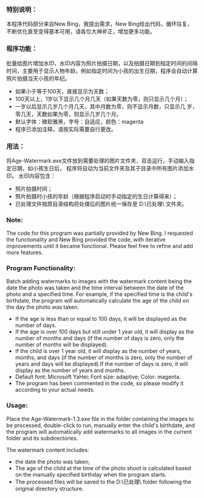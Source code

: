 ### 特别说明：
本程序代码部分来自New Bing，我提出需求，New Bing给出代码，循环往复，不断优化直至变得基本可用，请各位大神斧正，增加更多功能。

### 程序功能：

批量给图片增加水印，水印内容为照片拍摄日期，以及拍摄日期到指定时间的间隔时间，主要用于显示人物年龄。例如指定时间为小孩的出生日期，程序会自动计算照片拍摄当天小孩的年纪。
- 如果小于等于100天，直接显示为天数； 
- 100天以上，1岁以下显示几个月几天（如果天数为零，则只显示几个月）； 
- 一岁以后显示几岁几个月几天，其中月数为零，则不显示月数，只显示几 岁，零几天，天数如果为零，则显示几岁几个月。 
- 默认字体：微软雅黑，字号：自适应，颜色：magenta
- 程序已添加注释，请按实际需要自行更改。

### 用法：

将Age-Watermark.exe文件放到需要处理的图片文件夹，双击运行，手动输入指定日期，如小孩生日后， 程序将自动为当前文件夹及其子目录中所有图片添加水印。
水印内容包含：
- 照片拍摄时间；
- 照片拍摄时小孩的年龄（根据程序启动时手动指定的生日计算得来）；
- 已处理文件按原目录结构将处理后的图片统一保存至 D:\已处理\ 文件夹。

### Note: 

The code for this program was partially provided by New Bing. I requested the functionality and New Bing provided the code, with iterative improvements until it became functional. Please feel free to refine and add more features.

### Program Functionality:

Batch adding watermarks to images with the watermark content being the date the photo was taken and the time interval between the date of the photo and a specified time. For example, if the specified time is the child's birthdate, the program will automatically calculate the age of the child on the day the photo was taken.
- If the age is less than or equal to 100 days, it will be displayed as the number of days. 
- If the age is over 100 days but still under 1 year old, it will display as the number of months and days (if the number of days is zero, only the number of months will be displayed). 
- If the child is over 1 year old, it will display as the number of years, months, and days (if the number of months is zero, only the number of years and days will be displayed).If the number of days is zero, it will display as the number of years and months.
- Default font: Microsoft YaHei; Font size: adaptive; Color: magenta.
- The program has been commented in the code, so please modify it according to your actual needs.

### Usage: 
Place the Age-Watermark-1.3.exe file in the folder containing the images to be processed, double-click to run, manually enter the child's birthdate, and the program will automatically add watermarks to all images in the current folder and its subdirectories.

The watermark content includes: 
- the date the photo was taken; 
- The age of the child at the time of the photo shoot is calculated based on the manually specified birthday when the program starts.
- The processed files will be saved to the D:\已处理\ folder following the original directory structure.
